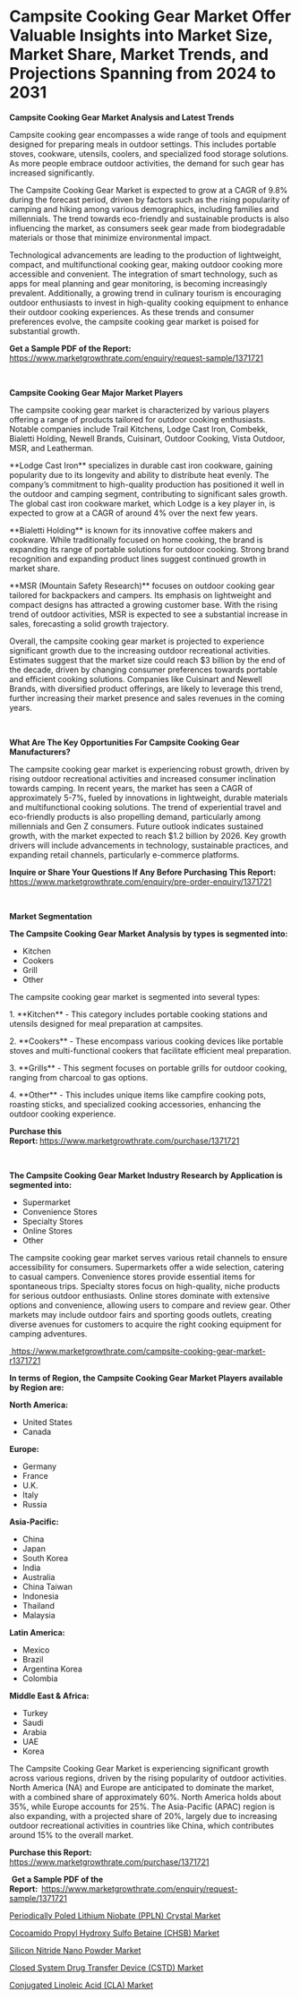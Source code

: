 <p><h1>Campsite Cooking Gear Market Offer Valuable Insights into Market Size, Market Share, Market Trends, and Projections Spanning from 2024 to 2031</h1></p><p><strong>Campsite Cooking Gear Market Analysis and Latest Trends</strong></p>
<p><p>Campsite cooking gear encompasses a wide range of tools and equipment designed for preparing meals in outdoor settings. This includes portable stoves, cookware, utensils, coolers, and specialized food storage solutions. As more people embrace outdoor activities, the demand for such gear has increased significantly.</p><p>The Campsite Cooking Gear Market is expected to grow at a CAGR of 9.8% during the forecast period, driven by factors such as the rising popularity of camping and hiking among various demographics, including families and millennials. The trend towards eco-friendly and sustainable products is also influencing the market, as consumers seek gear made from biodegradable materials or those that minimize environmental impact.</p><p>Technological advancements are leading to the production of lightweight, compact, and multifunctional cooking gear, making outdoor cooking more accessible and convenient. The integration of smart technology, such as apps for meal planning and gear monitoring, is becoming increasingly prevalent. Additionally, a growing trend in culinary tourism is encouraging outdoor enthusiasts to invest in high-quality cooking equipment to enhance their outdoor cooking experiences. As these trends and consumer preferences evolve, the campsite cooking gear market is poised for substantial growth.</p></p>
<p><strong>Get a Sample PDF of the Report:&nbsp;</strong> <a href="https://www.marketgrowthrate.com/enquiry/request-sample/1371721">https://www.marketgrowthrate.com/enquiry/request-sample/1371721</a></p>
<p>&nbsp;</p>
<p><strong>Campsite Cooking Gear Major Market Players</strong></p>
<p><p>The campsite cooking gear market is characterized by various players offering a range of products tailored for outdoor cooking enthusiasts. Notable companies include Trail Kitchens, Lodge Cast Iron, Combekk, Bialetti Holding, Newell Brands, Cuisinart, Outdoor Cooking, Vista Outdoor, MSR, and Leatherman.</p><p>**Lodge Cast Iron** specializes in durable cast iron cookware, gaining popularity due to its longevity and ability to distribute heat evenly. The company’s commitment to high-quality production has positioned it well in the outdoor and camping segment, contributing to significant sales growth. The global cast iron cookware market, which Lodge is a key player in, is expected to grow at a CAGR of around 4% over the next few years.</p><p>**Bialetti Holding** is known for its innovative coffee makers and cookware. While traditionally focused on home cooking, the brand is expanding its range of portable solutions for outdoor cooking. Strong brand recognition and expanding product lines suggest continued growth in market share.</p><p>**MSR (Mountain Safety Research)** focuses on outdoor cooking gear tailored for backpackers and campers. Its emphasis on lightweight and compact designs has attracted a growing customer base. With the rising trend of outdoor activities, MSR is expected to see a substantial increase in sales, forecasting a solid growth trajectory.</p><p>Overall, the campsite cooking gear market is projected to experience significant growth due to the increasing outdoor recreational activities. Estimates suggest that the market size could reach $3 billion by the end of the decade, driven by changing consumer preferences towards portable and efficient cooking solutions. Companies like Cuisinart and Newell Brands, with diversified product offerings, are likely to leverage this trend, further increasing their market presence and sales revenues in the coming years.</p></p>
<p>&nbsp;</p>
<p><strong>What Are The Key Opportunities For Campsite Cooking Gear Manufacturers?</strong></p>
<p><p>The campsite cooking gear market is experiencing robust growth, driven by rising outdoor recreational activities and increased consumer inclination towards camping. In recent years, the market has seen a CAGR of approximately 5-7%, fueled by innovations in lightweight, durable materials and multifunctional cooking solutions. The trend of experiential travel and eco-friendly products is also propelling demand, particularly among millennials and Gen Z consumers. Future outlook indicates sustained growth, with the market expected to reach $1.2 billion by 2026. Key growth drivers will include advancements in technology, sustainable practices, and expanding retail channels, particularly e-commerce platforms.</p></p>
<p><strong>Inquire or Share Your Questions If Any Before Purchasing This Report:</strong> <a href="https://www.marketgrowthrate.com/enquiry/pre-order-enquiry/1371721">https://www.marketgrowthrate.com/enquiry/pre-order-enquiry/1371721</a></p>
<p>&nbsp;</p>
<p><strong>Market Segmentation</strong></p>
<p><strong>The Campsite Cooking Gear Market Analysis by types is segmented into:</strong></p>
<p><ul><li>Kitchen</li><li>Cookers</li><li>Grill</li><li>Other</li></ul></p>
<p><p>The campsite cooking gear market is segmented into several types: </p><p>1. **Kitchen** - This category includes portable cooking stations and utensils designed for meal preparation at campsites. </p><p>2. **Cookers** - These encompass various cooking devices like portable stoves and multi-functional cookers that facilitate efficient meal preparation. </p><p>3. **Grills** - This segment focuses on portable grills for outdoor cooking, ranging from charcoal to gas options. </p><p>4. **Other** - This includes unique items like campfire cooking pots, roasting sticks, and specialized cooking accessories, enhancing the outdoor cooking experience.</p></p>
<p><strong>Purchase this Report:&nbsp;</strong><a href="https://www.marketgrowthrate.com/purchase/1371721">https://www.marketgrowthrate.com/purchase/1371721</a></p>
<p>&nbsp;</p>
<p><strong>The Campsite Cooking Gear Market Industry Research by Application is segmented into:</strong></p>
<p><ul><li>Supermarket</li><li>Convenience Stores</li><li>Specialty Stores</li><li>Online Stores</li><li>Other</li></ul></p>
<p><p>The campsite cooking gear market serves various retail channels to ensure accessibility for consumers. Supermarkets offer a wide selection, catering to casual campers. Convenience stores provide essential items for spontaneous trips. Specialty stores focus on high-quality, niche products for serious outdoor enthusiasts. Online stores dominate with extensive options and convenience, allowing users to compare and review gear. Other markets may include outdoor fairs and sporting goods outlets, creating diverse avenues for customers to acquire the right cooking equipment for camping adventures.</p></p>
<p><a href="https://www.marketgrowthrate.com/campsite-cooking-gear-market-r1371721">&nbsp;https://www.marketgrowthrate.com/campsite-cooking-gear-market-r1371721</a></p>
<p><strong>In terms of Region, the Campsite Cooking Gear Market Players available by Region are:</strong></p>
<p>
    <p> <strong> North America: </strong>
        <ul>
            <li>United States</li>
            <li>Canada</li>
        </ul>
        </p> 
    <p> <strong> Europe: </strong>
        <ul>
            <li>Germany</li>
            <li>France</li>
            <li>U.K.</li>
            <li>Italy</li>
            <li>Russia</li>
        </ul>
        </p> 
    <p> <strong> Asia-Pacific: </strong>
        <ul>
            <li>China</li>
            <li>Japan</li>
            <li>South Korea</li>
            <li>India</li>
            <li>Australia</li>
            <li>China Taiwan</li>
            <li>Indonesia</li>
            <li>Thailand</li>
            <li>Malaysia</li>
        </ul>
        </p> 
    <p> <strong> Latin America: </strong>
        <ul>
            <li>Mexico</li>
            <li>Brazil</li>
            <li>Argentina Korea</li>
            <li>Colombia</li>
        </ul>
        </p> 
    <p> <strong> Middle East & Africa: </strong>
        <ul>
            <li>Turkey</li>
            <li>Saudi</li>
            <li>Arabia</li>
            <li>UAE</li>
            <li>Korea</li>
        </ul>
    </p>
    </p>
<p><p>The Campsite Cooking Gear Market is experiencing significant growth across various regions, driven by the rising popularity of outdoor activities. North America (NA) and Europe are anticipated to dominate the market, with a combined share of approximately 60%. North America holds about 35%, while Europe accounts for 25%. The Asia-Pacific (APAC) region is also expanding, with a projected share of 20%, largely due to increasing outdoor recreational activities in countries like China, which contributes around 15% to the overall market.</p></p>
<p><strong>Purchase this Report: </strong><a href="https://www.marketgrowthrate.com/purchase/1371721">https://www.marketgrowthrate.com/purchase/1371721</a></p>
<p>&nbsp;<strong>Get a Sample PDF of the Report:&nbsp;&nbsp;</strong><a href="https://www.marketgrowthrate.com/enquiry/request-sample/1371721">https://www.marketgrowthrate.com/enquiry/request-sample/1371721</a></p>
<p><strong></strong></p>
<p><p><a href="https://issuu.com/reportprime-2/docs/periodically-poled-lithium-niobate-_02f19b8688bce6">Periodically Poled Lithium Niobate (PPLN) Crystal Market</a></p><p><a href="https://github.com/AfsanaMia652/Market-Research-Report-List-1/blob/main/cocoamido-propyl-hydroxy-sulfo-betaine-chsb-market.md">Cocoamido Propyl Hydroxy Sulfo Betaine (CHSB) Market</a></p><p><a href="https://issuu.com/reportprime-2/docs/silicon-nitride-nano-powder-market-_2663bb8bd03110">Silicon Nitride Nano Powder Market</a></p><p><a href="https://medium.com/@latoyanorton57/pioneering-growth-analyzing-global-closed-system-drug-transfer-device-cstd-market-dynamics-2024-1c383c4c91ec?postPublishedType=repub">Closed System Drug Transfer Device (CSTD) Market</a></p><p><a href="https://medium.com/@latoyanorton57/conjugated-linoleic-acid-cla-market-trends-focusing-on-conjugated-linoleic-acid-cla-market-5b8efba1482a">Conjugated Linoleic Acid (CLA) Market</a></p></p>